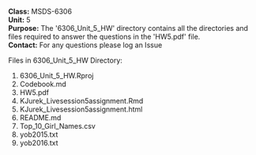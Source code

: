 <b>Class:</b> MSDS-6306<br />
<b>Unit:</b> 5<br />
<b>Purpose:</b> The '6306_Unit_5_HW' directory contains all the directories and files required to answer the questions in the 'HW5.pdf' file.<br />
<b>Contact:</b> For any questions please log an Issue<br />


Files in 6306_Unit_5_HW Directory:
1.  6306_Unit_5_HW.Rproj
2.  Codebook.md
3.  HW5.pdf
4.  KJurek_Livesession5assignment.Rmd
5.  KJurek_Livesession5assignment.html
6.  README.md
7.  Top_10_Girl_Names.csv
8.  yob2015.txt
9.  yob2016.txt
